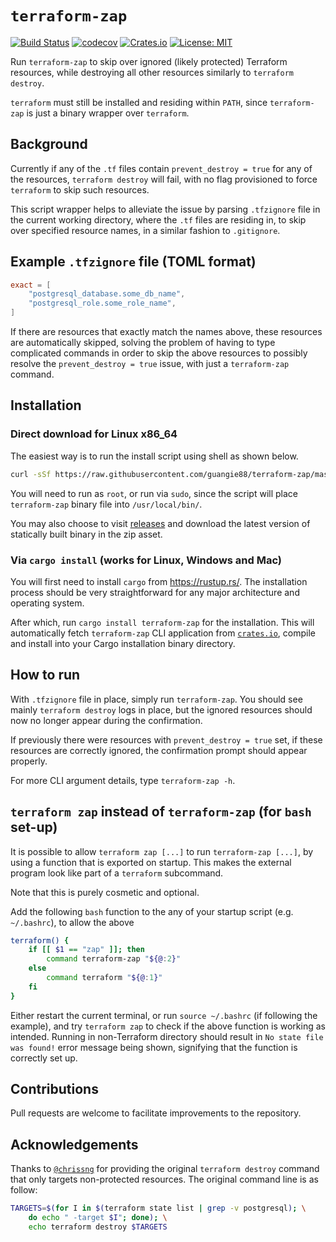# `terraform-zap`

[![Build Status](https://travis-ci.org/guangie88/terraform-zap.svg?branch=master)](https://travis-ci.org/guangie88/terraform-zap)
[![codecov](https://codecov.io/gh/guangie88/terraform-zap/branch/master/graph/badge.svg)](https://codecov.io/gh/guangie88/terraform-zap)
[![Crates.io](https://img.shields.io/crates/v/terraform-zap.svg)](https://crates.io/crates/terraform-zap)
[![License: MIT](https://img.shields.io/badge/License-MIT-yellow.svg)](https://opensource.org/licenses/MIT)

Run `terraform-zap` to skip over ignored (likely protected) Terraform resources,
while destroying all other resources similarly to `terraform destroy`.

`terraform` must still be installed and residing within `PATH`, since
`terraform-zap` is just a binary wrapper over `terraform`.

## Background

Currently if any of the `.tf` files contain `prevent_destroy = true` for any of
the resources, `terraform destroy` will fail, with no flag provisioned to force
`terraform` to skip such resources.

This script wrapper helps to alleviate the issue by parsing `.tfzignore` file in
the current working directory, where the `.tf` files are residing in, to skip
over specified resource names, in a similar fashion to `.gitignore`.

## Example `.tfzignore` file (TOML format)

```toml
exact = [
    "postgresql_database.some_db_name",
    "postgresql_role.some_role_name",
]
```

If there are resources that exactly match the names above, these resources are
automatically skipped, solving the problem of having to type complicated
commands in order to skip the above resources to possibly resolve the
`prevent_destroy = true` issue, with just a `terraform-zap` command.

## Installation

### Direct download for Linux x86_64

The easiest way is to run the install script using shell as shown below.

```bash
curl -sSf https://raw.githubusercontent.com/guangie88/terraform-zap/master/install-linux.sh | sudo sh
```

You will need to run as `root`, or run via `sudo`, since the script will place
`terraform-zap` binary file into `/usr/local/bin/`.

You may also choose to visit
[releases](https://github.com/guangie88/terraform-zap/releases)
and download the latest version of statically built binary in the zip asset.

### Via `cargo install` (works for Linux, Windows and Mac)

You will first need to install `cargo` from <https://rustup.rs/>. The
installation process should be very straightforward for any major architecture
and operating system.

After which, run `cargo install terraform-zap` for the installation. This will
automatically fetch `terraform-zap` CLI application from
[`crates.io`](https://crates.io/), compile and install into your Cargo
installation binary directory.

## How to run

With `.tfzignore` file in place, simply run `terraform-zap`. You should see
mainly `terraform destroy` logs in place, but the ignored resources should now
no longer appear during the confirmation.

If previously there were resources
with `prevent_destroy = true` set, if these resources are correctly ignored,
the confirmation prompt should appear properly.

For more CLI argument details, type `terraform-zap -h`.

## `terraform zap` instead of `terraform-zap` (for `bash` set-up)

It is possible to allow `terraform zap [...]` to run `terraform-zap [...]`, by
using a function that is exported on startup. This makes the external program
look like part of a `terraform` subcommand.

Note that this is purely cosmetic and optional.

Add the following `bash` function to the any of your startup script (e.g.
`~/.bashrc`), to allow the above

```bash
terraform() {
    if [[ $1 == "zap" ]]; then
        command terraform-zap "${@:2}"
    else
        command terraform "${@:1}"
    fi
}
```

Either restart the current terminal, or run `source ~/.bashrc` (if following
the example), and try `terraform zap` to check if the above function is working
as intended. Running in non-Terraform directory should result in
`No state file was found!` error message being shown, signifying that the
function is correctly set up.

## Contributions

Pull requests are welcome to facilitate improvements to the repository.

## Acknowledgements

Thanks to [`@chrissng`](https://github.com/chrissng) for providing the original
`terraform destroy` command that only targets non-protected resources. The
original command line is as follow:

```bash
TARGETS=$(for I in $(terraform state list | grep -v postgresql); \
    do echo " -target $I"; done); \
    echo terraform destroy $TARGETS
```
